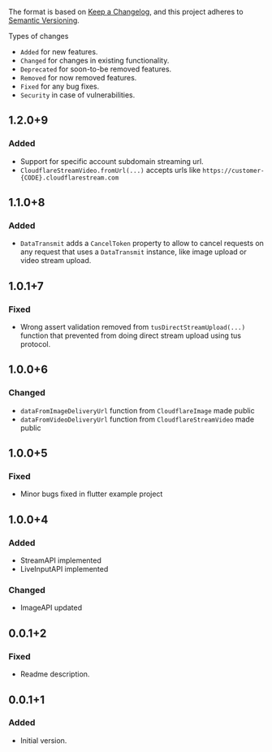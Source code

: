 The format is based on [Keep a Changelog](https://keepachangelog.com/en/1.0.0/),
and this project adheres to [Semantic Versioning](https://semver.org/spec/v2.0.0.html).

Types of changes
- `Added` for new features.
- `Changed` for changes in existing functionality.
- `Deprecated` for soon-to-be removed features.
- `Removed` for now removed features.
- `Fixed` for any bug fixes.
- `Security` in case of vulnerabilities.

## 1.2.0+9
### Added
- Support for specific account subdomain streaming url. 
- `CloudflareStreamVideo.fromUrl(...)` accepts urls like `https://customer-{CODE}.cloudflarestream.com` 

## 1.1.0+8
### Added
- `DataTransmit` adds a `CancelToken` property to allow to cancel requests on any request that uses a `DataTransmit` instance, like image upload or video stream upload.

## 1.0.1+7
### Fixed
- Wrong assert validation removed from `tusDirectStreamUpload(...)` function that prevented from doing direct stream upload using tus protocol.

## 1.0.0+6
### Changed
- `dataFromImageDeliveryUrl` function from `CloudflareImage` made public
- `dataFromVideoDeliveryUrl` function from `CloudflareStreamVideo` made public

## 1.0.0+5
### Fixed
- Minor bugs fixed in flutter example project

## 1.0.0+4
### Added
- StreamAPI implemented
- LiveInputAPI implemented

### Changed
- ImageAPI updated

## 0.0.1+2
### Fixed
- Readme description.

## 0.0.1+1
### Added
- Initial version.
